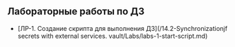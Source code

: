 ## Лабораторные работы по ДЗ

- [ЛР-1. Создание скрипта для выполнения ДЗ](/14.2-Synchronizationjf secrets with external services. vault/Labs/labs-1-start-script.md)
